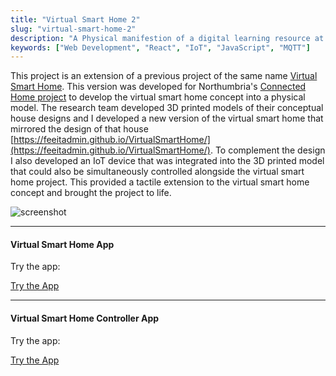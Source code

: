 ```yaml
---
title: "Virtual Smart Home 2"
slug: "virtual-smart-home-2"
description: "A Physical manifestion of a digital learning resource at Northumbria University"
keywords: ["Web Development", "React", "IoT", "JavaScript", "MQTT"]
---
```


This project is an extension of a previous project of the same name [Virtual Smart Home](https://grahamcoulby.co.uk/portfolio/virtual-smart-home/). This version was developed for Northumbria's [Connected Home project](https://newsroom.northumbria.ac.uk/pressreleases/designing-homes-that-are-fit-for-the-future-3167005) to develop the virtual smart home concept into a physical model. The research team developed 3D printed models of their conceptual house designs and I developed a new version of the virtual smart home that mirrored the design of that house [https://feeitadmin.github.io/VirtualSmartHome/](https://feeitadmin.github.io/VirtualSmartHome/). To complement the design I also developed an IoT device that was integrated into the 3D printed model that could also be simultaneously controlled alongside the virtual smart home project. This provided a tactile extension to the virtual smart home concept and brought the project to life. 


![screenshot](/project-images/virtual-smart-home-2/feature.jph)


---

#### Virtual Smart Home App

Try the app:

<a className="btn btn-dark" href="https://feeitadmin.github.io/VirtualSmartHome/"  target="_blank" rel="noopener noreferrer"><i className="fa fa-globe"></i> Try the App</a>


---

#### Virtual Smart Home Controller App

Try the app:

<a className="btn btn-dark" href="https://feeitadmin.github.io/VirtualSmartHomeController/"  target="_blank" rel="noopener noreferrer"><i className="fa fa-globe"></i> Try the App</a>
